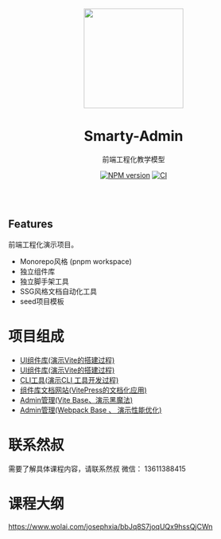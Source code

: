 <br>

<p align="center">
<img src="https://github.com/smarty-team/smarty-admin/blob/main/assets/logo.jpeg" style="width:200px;" />
</p>

<h1 align="center">Smarty-Admin</h1>

<p align="center">
前端工程化教学模型
</p>

<p align="center">
    <a href="https://www.npmjs.com/package/smarty-admin-ui"><img src="https://img.shields.io/npm/v/smarty-admin-ui?color=c95f8b&amp;label=" alt="NPM version"></a>
    <a href="https://github.com/smarty-team/smarty-admin/actions/workflows/main.yml"><img src="https://github.com/smarty-team/smarty-admin/actions/workflows/main.yml/badge.svg?branch=main" alt="CI" style="max-width: 100%;"></a>
</p>

<br>
<br>

## Features

前端工程化演示项目。

- Monorepo风格 (pnpm workspace)
- 独立组件库
- 独立脚手架工具
- SSG风格文档自动化工具
- seed项目模板

# 项目组成
- [ UI组件库(演示Vite的搭建过程) ](packages/smarty-ui-vite)
- [ UI组件库(演示Vite的搭建过程) ](packages/smarty-ui-rollup)
- [ CLI工具(演示CLI 工具开发过程) ](packages/create-smarty-app)
- [ 组件库文档网站(VitePress的文档化应用) ](packages/docs-rollup/)
- [ Admin管理(Vite Base、演示黑魔法) ](packages/admin)
- [ Admin管理(Webpack Base 、 演示性能优化) ](packages/admin-webpack)


# 联系然叔
需要了解具体课程内容，请联系然叔
微信： 13611388415

# 课程大纲

https://www.wolai.com/josephxia/bbJq8S7joqUQx9hssQjCWn